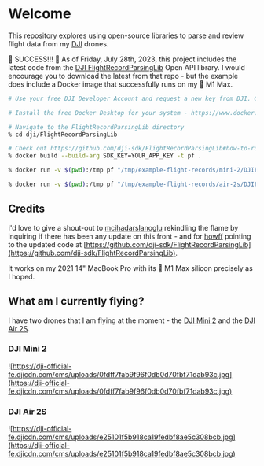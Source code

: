 # Welcome

This repository explores using open-source libraries to parse and review flight data from my [DJI](https://www.dji.com) drones.

🎉 SUCCESS!!! 🎉 As of Friday, July 28th, 2023, this project includes the latest code from the [DJI FlightRecordParsingLib](https://github.com/dji-sdk/FlightRecordParsingLib) Open API library. I would encourage you to download the latest from that repo - but the example does include a Docker image that successfully runs on my  M1 Max.

```sh
# Use your free DJI Developer Account and request a new key from DJI. Go to https://developer.dji.com/user/apps/#all and follow the instructions at https://github.com/dji-sdk/FlightRecordParsingLib#how-to-apply-for-my-app-key

# Install the free Docker Desktop for your system - https://www.docker.com/products/docker-desktop/

# Navigate to the FlightRecordParsingLib directory
% cd dji/FlightRecordParsingLib

# Check out https://github.com/dji-sdk/FlightRecordParsingLib#how-to-run-the-sample for instructions on running this code from DJI
% docker build --build-arg SDK_KEY=YOUR_APP_KEY -t pf .

% docker run -v $(pwd):/tmp pf "/tmp/example-flight-records/mini-2/DJIFlightRecord_2021-09-05_[19-23-47].txt" > ./example-flight-records/mini-2/mini-2.json

% docker run -v $(pwd):/tmp pf "/tmp/example-flight-records/air-2s/DJIFlightRecord_2021-09-05_[19-47-57].txt" > ./example-flight-records/air-2s/air-2s.json
```

## Credits

I'd love to give a shout-out to [mcihadarslanoglu](https://github.com/mcihadarslanoglu) rekindling the flame by inquiring if there has been any update on this front - and for [howff](https://github.com/howff) pointing to the updated code at [https://github.com/dji-sdk/FlightRecordParsingLib](https://github.com/dji-sdk/FlightRecordParsingLib).

It works on my 2021 14" MacBook Pro with its  M1 Max silicon precisely as I hoped.

## What am I currently flying?

I have two drones that I am flying at the moment - the [DJI Mini 2](https://www.dji.com/mini-2) and the [DJI Air 2S](https://www.dji.com/air-2s).

### DJI Mini 2

![https://dji-official-fe.djicdn.com/cms/uploads/0fdff7fab9f96f0db0d70fbf71dab93c.jpg](https://dji-official-fe.djicdn.com/cms/uploads/0fdff7fab9f96f0db0d70fbf71dab93c.jpg)

### DJI Air 2S

![https://dji-official-fe.djicdn.com/cms/uploads/e25101f5b918ca19fedbf8ae5c308bcb.jpg](https://dji-official-fe.djicdn.com/cms/uploads/e25101f5b918ca19fedbf8ae5c308bcb.jpg)
